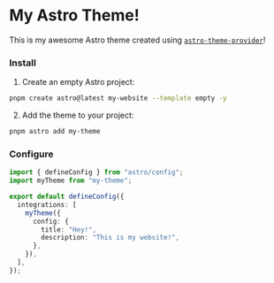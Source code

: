 # My Astro Theme!

This is my awesome Astro theme created using [`astro-theme-provider`](https://github.com/astrolicious/astro-theme-provider)!

### Install

1. Create an empty Astro project:

```sh
pnpm create astro@latest my-website --template empty -y
```

2. Add the theme to your project:

```sh
pnpm astro add my-theme
```

### Configure

```ts
import { defineConfig } from "astro/config";
import myTheme from "my-theme";

export default defineConfig({
  integrations: [
    myTheme({
      config: {
        title: "Hey!",
        description: "This is my website!",
      },
    }),
  ],
});

```
